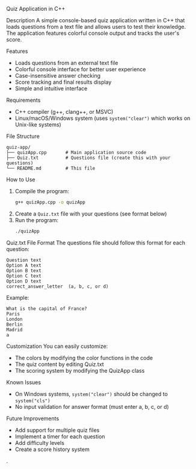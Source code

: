Quiz Application in C++

Description
A simple console-based quiz application written in C++ that loads questions from a text file and allows users to test their knowledge. The application features colorful console output and tracks the user's score.



Features
- Loads questions from an external text file
- Colorful console interface for better user experience
- Case-insensitive answer checking
- Score tracking and final results display
- Simple and intuitive interface

 Requirements
- C++ compiler (g++, clang++, or MSVC)
- Linux/macOS/Windows system (uses `system("clear")` which works on Unix-like systems)

File Structure
```
quiz-app/
├── quizApp.cpp       # Main application source code
├── Quiz.txt          # Questions file (create this with your questions)
└── README.md         # This file
```

How to Use
1. Compile the program:
   ```bash
   g++ quizApp.cpp -o quizApp
   ```
2. Create a `Quiz.txt` file with your questions (see format below)
3. Run the program:
   ```bash
   ./quizApp
   ```

Quiz.txt File Format
The questions file should follow this format for each question:
```
Question text
Option A text
Option B text
Option C text
Option D text
correct_answer_letter  (a, b, c, or d)
```

Example:
```
What is the capital of France?
Paris
London
Berlin
Madrid
a
```

 Customization
You can easily customize:
- The colors by modifying the color functions in the code
- The quiz content by editing Quiz.txt
- The scoring system by modifying the QuizApp class

 Known Issues
- On Windows systems, `system("clear")` should be changed to `system("cls")`
- No input validation for answer format (must enter a, b, c, or d)

Future Improvements
- Add support for multiple quiz files
- Implement a timer for each question
- Add difficulty levels
- Create a score history system

.
